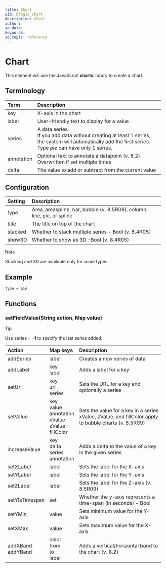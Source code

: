 ```yaml
---
title: Chart
uid: blogic_chart
description: Chart
author:
so.date:
keywords:
so.topic: reference
---
```


# Chart

This element will use the JavaScript **charts** library to create a chart.

## Terminology

| Term       | Description                                                                          |
|:-----------|:-------------------------------------------------------------------------------------|
| key        | X-axis in the chart                                                                  |
| label      | User-friendly text to display for a value                                            |
| series     | A data series<br>If you add data without creating at least 1 series, the system will automatically add the first series. <br>Type *pie* can have only 1 series. |
| annotation | Optional text to annotate a datapoint (v. 8.2)<br>Overwritten if set multiple times |
| delta      | The value to add or subtract from the current value                                  |

## Configuration

| Setting | Description                                                             |
|:--------|:------------------------------------------------------------------------|
| type    | Area, areaspline, bar, bubble (v. 8.5R09), column, line, pie, or spline |
| title   | The title on top of the chart                                           |
| stacked | Whether to stack multiple series - Bool (v. 8.4R05)                     |
| show3D  | Whether to show as 3D -Bool (v. 8.4R05)                                 |

> [!NOTE]
> Stacking and 3D are available only for some types.

## Example

```crmscript
type = pie
```

## Functions

### setFieldValue(String action, Map value)

> [!TIP]
> Use series = **-1** to specify the last series added.

| Action                | Map keys               | Description                                                             |
|:----------------------|:-----------------------|:------------------------------------------------------------------------|
| addSeries             | label                  | Creates a new series of data                                            |
| addLabel              | key<br>label         | Adds a label for a key                                                  |
| setUrl                | key<br>url<br>series | Sets the URL for a key and optionally a series                          |
| setValue              | key<br>value<br>annotation<br>xValue<br>zValue<br>fillColor | Sets the value for a key in a series<br>xValue, zValue, and fillColor apply to bubble charts (v. 8.5R09) |
| increaseValue         | key<br>delta<br>series<br>annotation | Adds a delta to the value of a key in the given series |
| setXLabel             | label                  | Sets the label for the X-axis                                           |
| setYLabel             | label                  | Sets the label for the Y-axis                                           |
| setZLabel             | label                  | Sets the label for the Z-axis (v. 8.5R09)                               |
| setYIsTimespan        | set                    | Whether the y-axis represents a time-span (in seconds) - Bool           |
| setYMin               | value                  | Sets minimum value for the Y-axis                                       |
| setXMax               | value                  | Sets maximum value for the X-axis                                       |
| addXBand<br>addYBand | color<br>from<br>to<br>label | Adds a vertical/horizontal band to the chart (v. 8.2)          |
